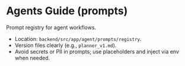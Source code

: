 # Agents Guide (prompts)

Prompt registry for agent workflows.
- Location: `backend/src/app/agent/prompts/registry`.
- Version files clearly (e.g., `planner_v1.md`).
- Avoid secrets or PII in prompts; use placeholders and inject via env when needed.

